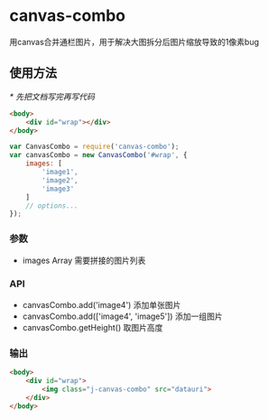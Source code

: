 # canvas-combo
用canvas合并通栏图片，用于解决大图拆分后图片缩放导致的1像素bug


## 使用方法

_* 先把文档写完再写代码_

```HTML
<body>
    <div id="wrap"></div>
</body>
```

```Javascript
var CanvasCombo = require('canvas-combo');
var canvasCombo = new CanvasCombo('#wrap', {
    images: [
        'image1',
        'image2',
        'image3'
    ]
    // options...
});
```

### 参数

- images Array 需要拼接的图片列表

### API

- canvasCombo.add('image4')  添加单张图片
- canvasCombo.add(['image4', 'image5'])  添加一组图片
- canvasCombo.getHeight()  取图片高度

### 输出

```HTML
<body>
    <div id="wrap">
        <img class="j-canvas-combo" src="datauri">
    </div>
</body>
```
